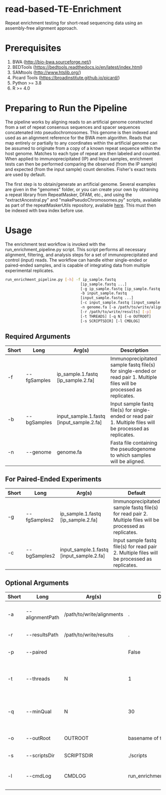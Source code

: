 # read-based-TE-Enrichment
Repeat enrichment testing for short-read sequencing data using an assembly-free alignment approach.


# Prerequisites

1. BWA (<http://bio-bwa.sourceforge.net/>)
2. BEDTools (<https://bedtools.readthedocs.io/en/latest/index.html>)
3. SAMtools (<http://www.htslib.org/>)
4. Picard Tools (<https://broadinstitute.github.io/picard/>)
5. Python >= 3.8
6. R >= 4.0

# Preparing to Run the Pipeline

The pipeline works by aligning reads to an artificial genome constructed from a set of repeat consensus sequences and spacer sequences concatenated into pseudochromosomes. This genome is then indexed and used as an alignment reference for the BWA mem algorithm. Reads that map entirely or partially to any coordinates within the artificial genome can be assumed to originate from a copy of a known repeat sequence within the host genome. Matches to each type of repeat are then labeled and counted. When applied to immunoprecipitated (IP) and Input samples, enrichment tests can then be performed comparing the observed (from the IP sample) and expected (from the input sample) count densities. Fisher's exact tests are used by default. 

The first step is to obtain/generate an artificial genome. Several examples are given in the "genomes" folder, or you can create your own by obtaining a repeat library from RepeatMasker, DFAM, etc., and using the "extractAncestral.py" and "makePseudoChromosomes.py" scripts, available as part of the repeatMaskerUtils repository, available [here](https://github.com/adadiehl/repeatMaskerUtils.git). This must then be indexed with bwa index before use.

# Usage

The enrichment test workflow is invoked with the run_enrichment_pipeline.py script. This script performs all necessary alignment, filtering, and analysis steps for a set of immunoprecipitated and control (input) reads. The workflow can handle either single-ended or paired-ended samples, and is capable of integrating data from multiple experimental replicates.

```bash
run_enrichment_pipeline.py [-h] -f ip_sample.fastq
                                  [ip_sample.fastq ...]
                                  [-g ip_sample.fastq [ip_sample.fastq ...]]
                                  -b input_sample.fastq
                                  [input_sample.fastq ...]
                                  [-c input_sample.fastq [input_sample.fastq ...]]
                                  -n genome.fa [-a /path/to/write/alignments]
                                  [-r /path/to/write/results] [-p]
                                  [-t THREADS] [-q N] [-o OUTROOT]
                                  [-s SCRIPTSDIR] [-l CMDLOG]
```

## Required Arguments
Short | Long | Arg(s) | Description
------|------|--------|-------------
-f | --fgSamples | ip_sample.1.fastq [ip_sample.2.fa] | Immunoprecipitated sample fastq file(s) for single-ended or read pair 1. Multiple files will be processed as replicates.
-b | --bgSamples | input_sample.1.fastq [input_sample.2.fa] | Input sample fastq file(s) for single-ended or read pair 1. Multiple files will be processed as replicates.
-n | --genome | genome.fa | Fasta file containing the pseudogenome to which samples will be aligned.

## For Paired-Ended Experiments
Short | Long | Arg(s) | Default | Description
------|------|--------|---------|-------------
-g | --fgSamples2 | ip_sample.1.fastq [ip_sample.2.fa] | Immunoprecipitated sample fastq file(s) for read pair 2. Multiple files will be processed as replicates.
-c | --bgSamples2 | input_sample.1.fastq [input_sample.2.fa] | Input sample fastq file(s) for read pair 2. Multiple files will be processed as replicates.

## Optional Arguments
Short | Long | Arg(s) | Default | Description 
------|------|--------|---------|-------------
-a | --alignmentPath | /path/to/write/alignments | . | Location to write alignment data.
-r | --resultsPath | /path/to/write/results | . | Location to write results.
-p | --paired | | False | Toggle paired-end mode.
-t | --threads | N | 1 | Maximum number of threads to use for subprocesses.
-q | --minQual | N | 30 | Minimum quality score for retaining mapped reads.
-o | --outRoot | OUTROOT | basename of the first IP fastq | Output root to prepend to results.
-s | --scriptsDir | SCRIPTSDIR | ./scripts | Path to shell scripts.
-l | --cmdLog | CMDLOG | run_enrichment_pipeline.cmd.log | File to which command output will be logged.



